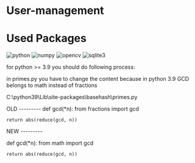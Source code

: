 # User-management

# Used Packages

![python](https://www.python.org/static/img/python-logo-large.c36dccadd999.png?1576869008) 
![numpy](https://upload.wikimedia.org/wikipedia/commons/thumb/1/1a/NumPy_logo.svg/320px-NumPy_logo.svg.png) 
![opencv](https://upload.wikimedia.org/wikipedia/commons/thumb/3/32/OpenCV_Logo_with_text_svg_version.svg/195px-OpenCV_Logo_with_text_svg_version.svg.png)
![sqlite3](https://upload.wikimedia.org/wikipedia/commons/thumb/9/97/Sqlite-square-icon.svg/240px-Sqlite-square-icon.svg.png)

for python >= 3.9 you should do following process:

in primes.py you have to change the content because in python 3.9 GCD belongs to math instead of fractions

C:\python39\Lib\site-packages\basehash\primes.py


OLD ---------
def gcd(*n):
    from fractions import gcd

    return abs(reduce(gcd, n))





NEW ---------

def gcd(*n):
    from math import gcd

    return abs(reduce(gcd, n))

